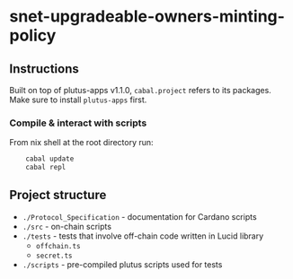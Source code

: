 # snet-upgradeable-owners-minting-policy


## Instructions 

Built on top of plutus-apps v1.1.0, `cabal.project` refers to its packages. Make sure to install `plutus-apps` first.

### Compile & interact with scripts
From nix shell at the root directory run:

```sh
    cabal update
    cabal repl
```

## Project structure 
  - `./Protocol_Specification` - documentation for Cardano scripts
  - `./src` - on-chain scripts
  - `./tests` - tests that involve off-chain code written in Lucid library
    - `offchain.ts`
    - `secret.ts` 
  - `./scripts` - pre-compiled plutus scripts used for tests

